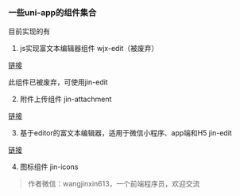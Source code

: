 ### 一些uni-app的组件集合

目前实现的有

1. js实现富文本编辑器组件 wjx-edit（被废弃）

[链接](https://github.com/wangjinxin613/uni-jin/tree/master/components/wjx-edit)

此组件已被废弃，可使用jin-edit

2. 附件上传组件 jin-attachment

[链接](https://github.com/wangjinxin613/uni-jin/tree/master/components/jin-attachment)

3. 基于editor的富文本编辑器，适用于微信小程序、app端和H5 jin-edit

[链接](https://github.com/wangjinxin613/uni-jin/tree/master/components/jin-edit)

4. 图标组件 jin-icons


> 作者微信：wangjinxin613，一个前端程序员，欢迎交流